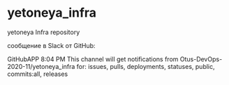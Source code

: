 # yetoneya_infra
yetoneya Infra repository

сообщение в Slack от GitHub:

GitHubAPP  8:04 PM
This channel will get notifications from Otus-DevOps-2020-11/yetoneya_infra for:
issues, pulls, deployments, statuses, public, commits:all, releases

